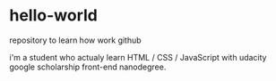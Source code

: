 # hello-world
repository to learn how work github

i'm a student who actualy learn HTML / CSS / JavaScript with udacity google scholarship front-end nanodegree.
